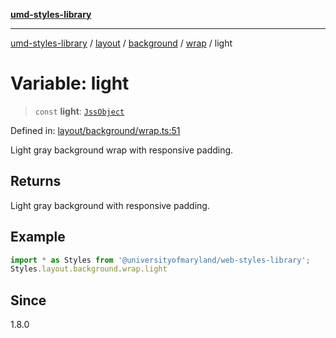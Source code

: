 [**umd-styles-library**](../../../../../../README.md)

***

[umd-styles-library](../../../../../../modules.md) / [layout](../../../../../README.md) / [background](../../../README.md) / [wrap](../README.md) / light

# Variable: light

> `const` **light**: [`JssObject`](../../../../../../utilities/namespaces/transform/type-aliases/JssObject.md)

Defined in: [layout/background/wrap.ts:51](https://github.com/UMD-Digital/design-system/blob/ed6189804bf5f4c4fcbe5325b54aac33ac48d614/packages/styles/source/layout/background/wrap.ts#L51)

Light gray background wrap with responsive padding.

## Returns

Light gray background with responsive padding.

## Example

```typescript
import * as Styles from '@universityofmaryland/web-styles-library';
Styles.layout.background.wrap.light
```

## Since

1.8.0
